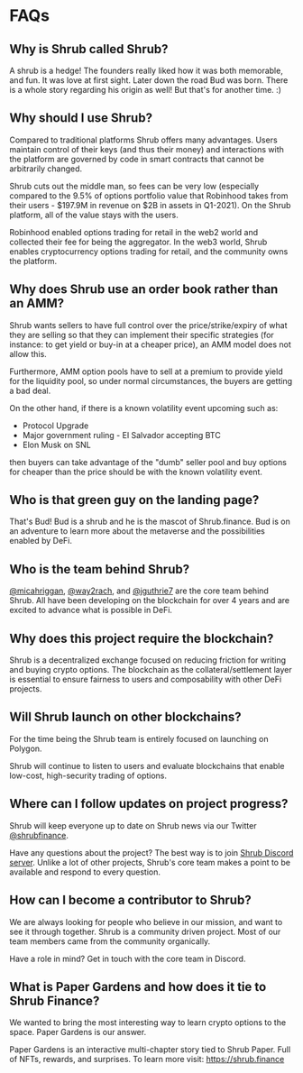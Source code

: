 # FAQs

## Why is Shrub called Shrub?

A shrub is a hedge! The founders really liked how it was both memorable, and fun. It was love at first sight. Later down the road Bud was born. There is a whole story regarding his origin as well! But that's for another time. :)

## Why should I use Shrub?

Compared to traditional platforms Shrub offers many advantages. Users maintain control of their keys \(and thus their money\) and interactions with the platform are governed by code in smart contracts that cannot be arbitrarily changed.

Shrub cuts out the middle man, so fees can be very low \(especially compared to the 9.5% of options portfolio value that Robinhood takes from their users - $197.9M in revenue on $2B in assets in Q1-2021\). On the Shrub platform, all of the value stays with the users.

Robinhood enabled options trading for retail in the web2 world and collected their fee for being the aggregator. In the web3 world, Shrub enables cryptocurrency options trading for retail, and the community owns the platform.

## Why does Shrub use an order book rather than an AMM?

Shrub wants sellers to have full control over the price/strike/expiry of what they are selling so that they can implement their specific strategies \(for instance: to get yield or buy-in at a cheaper price\), an AMM model does not allow this.

Furthermore, AMM option pools have to sell at a premium to provide yield for the liquidity pool, so under normal circumstances, the buyers are getting a bad deal.

On the other hand, if there is a known volatility event upcoming such as:

* Protocol Upgrade
* Major government ruling - El Salvador accepting BTC
* Elon Musk on SNL

then buyers can take advantage of the "dumb" seller pool and buy options for cheaper than the price should be with the known volatility event.

## Who is that green guy on the landing page?

That's Bud! Bud is a shrub and he is the mascot of Shrub.finance. Bud is on an adventure to learn more about the metaverse and the possibilities enabled by DeFi.

## Who is the team behind Shrub?

[@micahriggan](https://twitter.com/micahriggan), [@way2rach](https://twitter.com/way2rach), and [@jguthrie7](https://twitter.com/jguthrie7) are the core team behind Shrub. All have been developing on the blockchain for over 4 years and are excited to advance what is possible in DeFi.

## Why does this project require the blockchain?

Shrub is a decentralized exchange focused on reducing friction for writing and buying crypto options. The blockchain as the collateral/settlement layer is essential to ensure fairness to users and composability with other DeFi projects.

## Will Shrub launch on other blockchains?

For the time being the Shrub team is entirely focused on launching on Polygon.

Shrub will continue to listen to users and evaluate blockchains that enable low-cost, high-security trading of options.

## Where can I follow updates on project progress?

Shrub will keep everyone up to date on Shrub news via our Twitter [@shrubfinance](https://twitter.com/shrubfinance).

Have any questions about the project? The best way is to join [Shrub Discord server](https://discord.gg/EahvCyUYqk). Unlike a lot of other projects, Shrub's core team makes a point to be available and respond to every question.  

## How can I become a contributor to Shrub?
We are always looking for people who believe in our mission, and want to see it through together. Shrub is a community driven project. Most of our team members came from the community organically. 

Have a role in mind? Get in touch with the core team in Discord. 

## What is Paper Gardens and how does it tie to Shrub Finance?

We wanted to bring the most interesting way to learn crypto options to the space. Paper Gardens is our answer. 

Paper Gardens is an interactive multi-chapter story tied to Shrub Paper. Full of NFTs, rewards, and surprises. To learn more visit: https://shrub.finance








